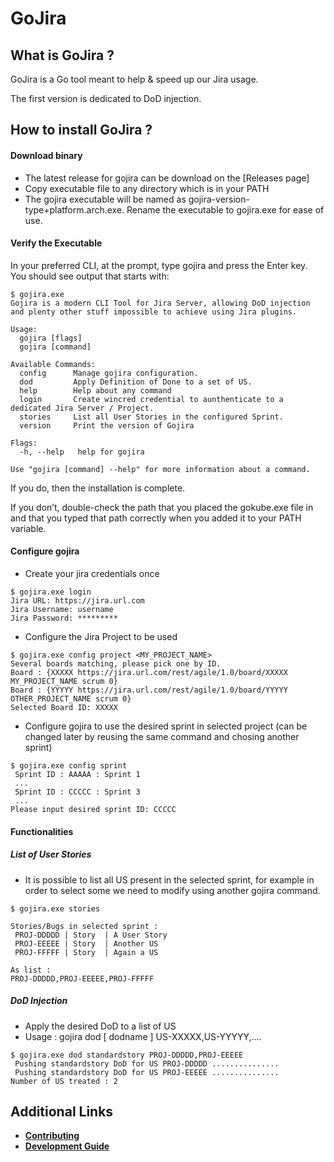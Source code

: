 # GoJira
<!-- [![Build Status](https://api.travis-ci.com/gemalto/gokube.svg?branch=master)](https://travis-ci.com/gemalto/gokube)

![gokube](https://gemalto.github.io/gokube/logo/gokube_150x150.png) -->

## What is GoJira ?

GoJira is a Go tool meant to help & speed up our Jira usage.

The first version is dedicated to DoD injection.


## How to install GoJira ?

#### Download binary

* The latest release for gojira can be download on the [Releases page]<!-- (https://github.com/gemalto/gokube/releases/latest). -->
* Copy executable file to any directory which is in your PATH
* The gojira executable will be named as gojira-version-type+platform.arch.exe. Rename the executable to gojira.exe for ease of use.

#### Verify the Executable

In your preferred CLI, at the prompt, type gojira and press the Enter key. You should see output that starts with:

```shell
$ gojira.exe
Gojira is a modern CLI Tool for Jira Server, allowing DoD injection and plenty other stuff impossible to achieve using Jira plugins.

Usage:
  gojira [flags]
  gojira [command]

Available Commands:
  config      Manage gojira configuration.
  dod         Apply Definition of Done to a set of US.
  help        Help about any command
  login       Create wincred credential to aunthenticate to a dedicated Jira Server / Project.
  stories     List all User Stories in the configured Sprint.
  version     Print the version of Gojira

Flags:
  -h, --help   help for gojira

Use "gojira [command] --help" for more information about a command.

```
If you do, then the installation is complete.

If you don’t, double-check the path that you placed the gokube.exe file in and that you typed that path correctly when you added it to your PATH variable.

#### Configure gojira

* Create your jira credentials once

```shell
$ gojira.exe login
Jira URL: https://jira.url.com
Jira Username: username
Jira Password: *********
```

* Configure the Jira Project to be used

```shell
$ gojira.exe config project <MY_PROJECT_NAME>
Several boards matching, please pick one by ID.
Board : {XXXXX https://jira.url.com/rest/agile/1.0/board/XXXXX MY_PROJECT_NAME scrum 0}
Board : {YYYYY https://jira.url.com/rest/agile/1.0/board/YYYYY OTHER_PROJECT_NAME scrum 0}
Selected Board ID: XXXXX
```

* Configure gojira to use the desired sprint in selected project (can be changed later by reusing the same command and chosing another sprint)

```shell
$ gojira.exe config sprint
 Sprint ID : AAAAA : Sprint 1
 ...
 Sprint ID : CCCCC : Sprint 3
 ...
Please input desired sprint ID: CCCCC
```

#### Functionalities

##### List of User Stories

* It is possible to list all US present in the selected sprint, for example in order to select some we need to modify using another gojira command.

```shell
$ gojira.exe stories
 
Stories/Bugs in selected sprint :
 PROJ-DDDDD | Story  | A User Story
 PROJ-EEEEE | Story  | Another US   
 PROJ-FFFFF | Story  | Again a US   
 
As list :
PROJ-DDDDD,PROJ-EEEEE,PROJ-FFFFF
```

##### DoD Injection

* Apply the desired DoD to a list of US
* Usage : gojira dod [ dodname ] US-XXXXX,US-YYYYY,....

```shell
$ gojira.exe dod standardstory PROJ-DDDDD,PROJ-EEEEE
 Pushing standardstory DoD for US PROJ-DDDDD ...............
 Pushing standardstory DoD for US PROJ-EEEEE ...............
Number of US treated : 2
```

## Additional Links

* [**Contributing**](./CONTRIBUTING.md)
* [**Development Guide**](./docs/developer-guide.md)

